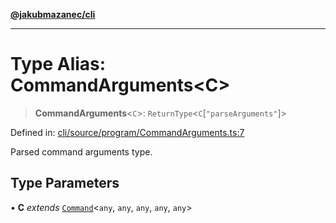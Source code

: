 [**@jakubmazanec/cli**](../README.md)

---

# Type Alias: CommandArguments\<C\>

> **CommandArguments**\<`C`\>: `ReturnType`\<`C`\[`"parseArguments"`\]\>

Defined in:
[cli/source/program/CommandArguments.ts:7](https://github.com/jakubmazanec/tools/blob/797379ce98752dc838b82c8398e04d90c58ce9e7/packages/cli/source/program/CommandArguments.ts#L7)

Parsed command arguments type.

## Type Parameters

• **C** _extends_ [`Command`](../classes/Command.md)\<`any`, `any`, `any`, `any`, `any`\>
